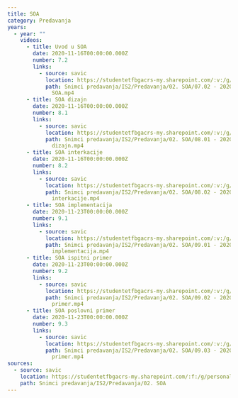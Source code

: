 ```yaml
---
title: SOA
category: Predavanja
years:
  - year: ""
    videos:
      - title: Uvod u SOA
        date: 2020-11-16T00:00:00.000Z
        number: 7.2
        links:
          - source: savic
            location: https://studentetfbgacrs-my.sharepoint.com/:v:/g/personal/sa190595d_student_etf_bg_ac_rs/EfkostV2cw9OgwEYluYUsIIBA09j3xS2yugQGuPROn7PYw
            path: Snimci predavanja/IS2/Predavanja/02. SOA/07.02 - 2020-11-16 - Uvod u
              SOA.mp4
      - title: SOA dizajn
        date: 2020-11-16T00:00:00.000Z
        number: 8.1
        links:
          - source: savic
            location: https://studentetfbgacrs-my.sharepoint.com/:v:/g/personal/sa190595d_student_etf_bg_ac_rs/EawWCuE6NbdKljvlk3ZwavIBC3I4DGeDGsJZw0cSACItrw
            path: Snimci predavanja/IS2/Predavanja/02. SOA/08.01 - 2020-11-16 - SOA
              dizajn.mp4
      - title: SOA interkacije
        date: 2020-11-16T00:00:00.000Z
        number: 8.2
        links:
          - source: savic
            location: https://studentetfbgacrs-my.sharepoint.com/:v:/g/personal/sa190595d_student_etf_bg_ac_rs/EU8d0qz0VipKrXYg-0scwJwB_R-ZL1MoqMZCfBbmAUGyjg
            path: Snimci predavanja/IS2/Predavanja/02. SOA/08.02 - 2020-11-16 - SOA
              interkacije.mp4
      - title: SOA implementacija
        date: 2020-11-23T00:00:00.000Z
        number: 9.1
        links:
          - source: savic
            location: https://studentetfbgacrs-my.sharepoint.com/:v:/g/personal/sa190595d_student_etf_bg_ac_rs/EeWtfWP0pbVKhO3_m1gx7qABKqGW-BzBCnkf2DJ3IGIQeQ
            path: Snimci predavanja/IS2/Predavanja/02. SOA/09.01 - 2020-11-23 - SOA
              implementacija.mp4
      - title: SOA ispitni primer
        date: 2020-11-23T00:00:00.000Z
        number: 9.2
        links:
          - source: savic
            location: https://studentetfbgacrs-my.sharepoint.com/:v:/g/personal/sa190595d_student_etf_bg_ac_rs/EYTrvkw2Yk1PscVwqPA1HZwBTLG0PiX78XI0ULraM1Ul2w
            path: Snimci predavanja/IS2/Predavanja/02. SOA/09.02 - 2020-11-23 - SOA ispitni
              primer.mp4
      - title: SOA poslovni primer
        date: 2020-11-23T00:00:00.000Z
        number: 9.3
        links:
          - source: savic
            location: https://studentetfbgacrs-my.sharepoint.com/:v:/g/personal/sa190595d_student_etf_bg_ac_rs/EecUN4Nz1eFIqdPYIK36z94BhqBQgxancRMdvoqMk5V38Q
            path: Snimci predavanja/IS2/Predavanja/02. SOA/09.03 - 2020-11-23 - SOA poslovni
              primer.mp4
sources:
  - source: savic
    location: https://studentetfbgacrs-my.sharepoint.com/:f:/g/personal/sa190595d_student_etf_bg_ac_rs/EqiUJZas_OtJnO4H-E2oW6oB9Ff1w_69NZx2CqI9iq2cFA
    path: Snimci predavanja/IS2/Predavanja/02. SOA
---
```



